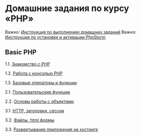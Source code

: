 # Домашние задания по курсу «PHP»

Важно: [Инструкция по выполнению домашних заданий](https://github.com/netology-code/bphp-2-homeworks/blob/master/homework.md)
Важно: [Инструкция по установке и активации PhpStorm](phpstorm-installation.md)

## Basic PHP

1.1. [Знакомство с PHP](001-intro)

1.2. [Работа с консолью PHP](002-console)

1.3. [Базовые операторы и функции](003-operators)

2.1. [Пользовательские функции](004-functions)

2.2. [Основы работы с объектами]()

3.1. [HTTP, заголовки, сессии]()

3.2. [Файлы, html формы]()

3.3. [Развертывание приложения на хостинге]()
